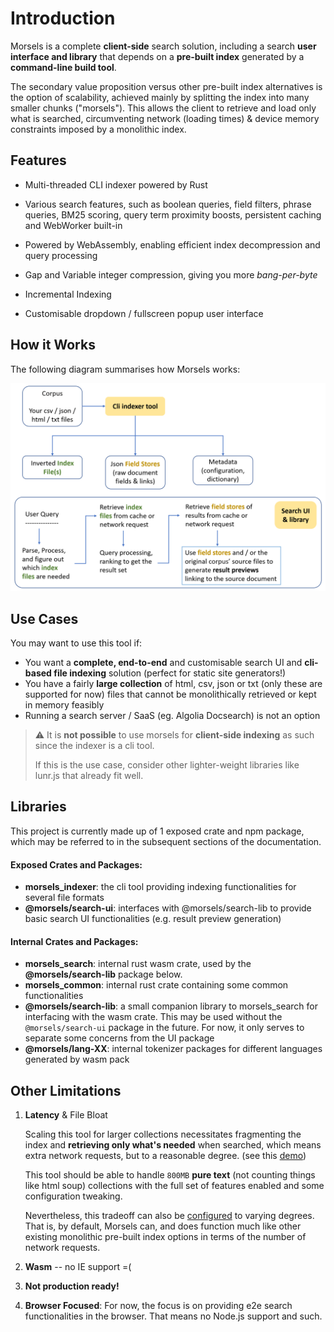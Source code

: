 # Introduction

Morsels is a complete **client-side** search solution, including a search **user interface and library** that depends on a **pre-built index** generated by a **command-line build tool**.

The secondary value proposition versus other pre-built index alternatives is the option of scalability, achieved mainly by splitting the index into many smaller chunks ("morsels"). This allows the client to retrieve and load only what is searched, circumventing network (loading times) & device memory constraints imposed by a monolithic index.

## Features

- Multi-threaded CLI indexer powered by Rust

- Various search features, such as boolean queries, field filters, phrase queries, BM25 scoring, query term proximity boosts, persistent caching and WebWorker built-in

- Powered by WebAssembly, enabling efficient index decompression and query processing 

- Gap and Variable integer compression, giving you more *bang-per-byte*

- Incremental Indexing

- Customisable dropdown / fullscreen popup user interface

## How it Works

The following diagram summarises how Morsels works:

![Morsels' architecture diagram](./images/architecture.png)


## Use Cases

You may want to use this tool if:
- You want a **complete, end-to-end** and customisable search UI and **cli-based file indexing** solution (perfect for static site generators!)
- You have a fairly **large collection** of html, csv, json or txt (only these are supported for now) files that cannot be monolithically retrieved or kept in memory feasibly
- Running a search server / SaaS (eg. Algolia Docsearch) is not an option

> ⚠️ 
> It is **not possible** to use morsels for **client-side indexing** as such since the indexer is a cli tool.
>
> If this is the use case, consider other lighter-weight libraries like lunr.js that already fit well.


## Libraries

This project is currently made up of 1 exposed crate and npm package, which may be referred to in the subsequent sections of the documentation.

#### Exposed Crates and Packages:
- **morsels_indexer**: the cli tool providing indexing functionalities for several file formats
- **@morsels/search-ui**: interfaces with @morsels/search-lib to provide basic search UI functionalities (e.g. result preview generation)

#### Internal Crates and Packages:
- **morsels_search**: internal rust wasm crate, used by the **@morsels/search-lib** package below.
- **morsels_common**: internal rust crate containing some common functionalities
- **@morsels/search-lib**: a small companion library to morsels_search for interfacing with the wasm crate. This may be used without the `@morsels/search-ui` package in the future. For now, it only serves to separate some concerns from the UI package
- **@morsels/lang-XX**: internal tokenizer packages for different languages generated by wasm pack

## Other Limitations

1. **Latency** & File Bloat

   Scaling this tool for larger collections necessitates fragmenting the index and **retrieving only what's needed** when searched, which means extra network requests, but to a reasonable degree. (see this [demo](https://ang-zeyu.github.io/morsels-demo-1/))

   This tool should be able to handle `800MB` **pure text** (not counting things like html soup) collections with the full set of features enabled and some configuration tweaking.

   Nevertheless, this tradeoff can also be [configured](https://ang-zeyu.github.io/morsels/tradeoffs.html#tradeoffs) to varying degrees. That is, by default, Morsels can, and does function much like other existing monolithic pre-built index options in terms of the number of network requests.

2. **Wasm** -- no IE support =(

3. **Not production ready!**

4. **Browser Focused**: For now, the focus is on providing e2e search functionalities in the browser. That means no Node.js support and such.

